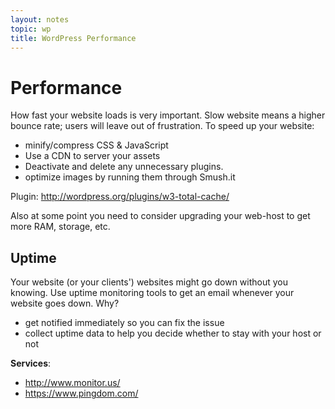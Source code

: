 ```yaml
---
layout: notes
topic: wp
title: WordPress Performance
---
```


# Performance 

How fast your website loads is very important. Slow website means a higher bounce rate; users will leave out of frustration. To speed up your website:

* minify/compress CSS & JavaScript
* Use a CDN to server your assets
* Deactivate and delete any unnecessary plugins.
* optimize images by running them through Smush.it

Plugin:
<http://wordpress.org/plugins/w3-total-cache/>

Also at some point you need to consider upgrading your web-host to get more RAM, storage, etc. 

## Uptime

Your website (or your clients') websites might go down without you knowing. Use uptime monitoring tools to get an email whenever your website goes down. Why?

* get notified immediately so you can fix the issue
* collect uptime data to help you decide whether to stay with your host or not

**Services**:

* <http://www.monitor.us/>
* <https://www.pingdom.com/>